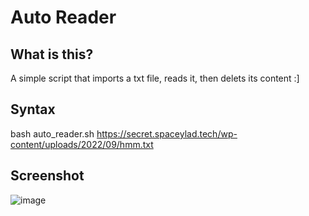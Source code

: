 # Auto Reader
## What is this?
A simple script that imports a txt file, reads it, then delets its content :]
## Syntax
bash auto_reader.sh https://secret.spaceylad.tech/wp-content/uploads/2022/09/hmm.txt
## Screenshot
![image](https://user-images.githubusercontent.com/87969837/190517074-0072f2c5-a11d-4cc2-940c-98adcabc1fca.png)
